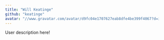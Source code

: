 ```yaml
---
title: "Will Keatinge"
github: "keatinge"
avatar: "//www.gravatar.com/avatar/d9fc04e1707627eab8dfe4be399f4067?d=identicon"
---
```


User description here!
